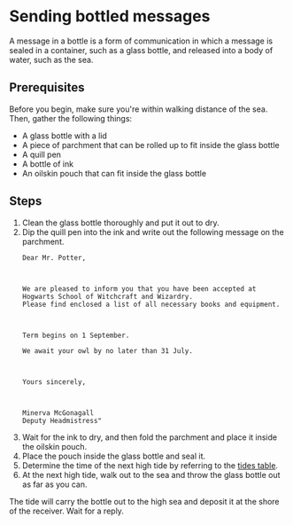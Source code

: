 # Sending bottled messages

 

A message in a bottle is a form of communication in which a message is sealed in a container, such as a glass bottle, and released into a body of water, such as the sea.

 


## Prerequisites

 

Before you begin, make sure you're within walking distance of the sea. Then, gather the following things:

 

- A glass bottle with a lid
- A piece of parchment that can be rolled up to fit inside the glass bottle
- A quill pen
- A bottle of ink
- An oilskin pouch that can fit inside the glass bottle

 

## Steps

 

1.  Clean the glass bottle thoroughly and put it out to dry.
1.  Dip the quill pen into the ink and write out the following message on the parchment.
    ```
    Dear Mr. Potter,

 

    We are pleased to inform you that you have been accepted at Hogwarts School of Witchcraft and Wizardry. 
    Please find enclosed a list of all necessary books and equipment.    

 

    Term begins on 1 September. 
    
    We await your owl by no later than 31 July.

 

    Yours sincerely,

 

    Minerva McGonagall
    Deputy Headmistress"
    ```
1.  Wait for the ink to dry, and then fold the parchment and place it inside the oilskin pouch.
1.  Place the pouch inside the glass bottle and seal it.
1.  Determine the time of the next high tide by referring to the [tides table](reference).
1.  At the next high tide, walk out to the sea and throw the glass bottle out as far as you can.

 

The tide will carry the bottle out to the high sea and deposit it at the shore of the receiver. Wait for a reply.
